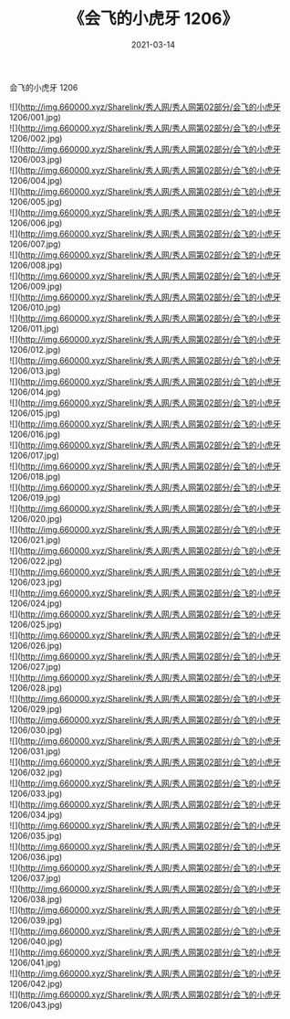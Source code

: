 ﻿---
layout: post
title:  《会飞的小虎牙 1206》
date:   2021-03-14
img: http://img.660000.xyz/Sharelink/秀人网/秀人网第02部分/会飞的小虎牙 1206/000.jpg
categories: [美女, 清纯, 唯美]
---

会飞的小虎牙 1206

  ![](http://img.660000.xyz/Sharelink/秀人网/秀人网第02部分/会飞的小虎牙 1206/001.jpg) <br> ![](http://img.660000.xyz/Sharelink/秀人网/秀人网第02部分/会飞的小虎牙 1206/002.jpg) <br> ![](http://img.660000.xyz/Sharelink/秀人网/秀人网第02部分/会飞的小虎牙 1206/003.jpg) <br> ![](http://img.660000.xyz/Sharelink/秀人网/秀人网第02部分/会飞的小虎牙 1206/004.jpg) <br> ![](http://img.660000.xyz/Sharelink/秀人网/秀人网第02部分/会飞的小虎牙 1206/005.jpg) <br> ![](http://img.660000.xyz/Sharelink/秀人网/秀人网第02部分/会飞的小虎牙 1206/006.jpg) <br> ![](http://img.660000.xyz/Sharelink/秀人网/秀人网第02部分/会飞的小虎牙 1206/007.jpg) <br> ![](http://img.660000.xyz/Sharelink/秀人网/秀人网第02部分/会飞的小虎牙 1206/008.jpg) <br> ![](http://img.660000.xyz/Sharelink/秀人网/秀人网第02部分/会飞的小虎牙 1206/009.jpg) <br> ![](http://img.660000.xyz/Sharelink/秀人网/秀人网第02部分/会飞的小虎牙 1206/010.jpg) <br> ![](http://img.660000.xyz/Sharelink/秀人网/秀人网第02部分/会飞的小虎牙 1206/011.jpg) <br> ![](http://img.660000.xyz/Sharelink/秀人网/秀人网第02部分/会飞的小虎牙 1206/012.jpg) <br> ![](http://img.660000.xyz/Sharelink/秀人网/秀人网第02部分/会飞的小虎牙 1206/013.jpg) <br> ![](http://img.660000.xyz/Sharelink/秀人网/秀人网第02部分/会飞的小虎牙 1206/014.jpg) <br> ![](http://img.660000.xyz/Sharelink/秀人网/秀人网第02部分/会飞的小虎牙 1206/015.jpg) <br> ![](http://img.660000.xyz/Sharelink/秀人网/秀人网第02部分/会飞的小虎牙 1206/016.jpg) <br> ![](http://img.660000.xyz/Sharelink/秀人网/秀人网第02部分/会飞的小虎牙 1206/017.jpg) <br> ![](http://img.660000.xyz/Sharelink/秀人网/秀人网第02部分/会飞的小虎牙 1206/018.jpg) <br> ![](http://img.660000.xyz/Sharelink/秀人网/秀人网第02部分/会飞的小虎牙 1206/019.jpg) <br> ![](http://img.660000.xyz/Sharelink/秀人网/秀人网第02部分/会飞的小虎牙 1206/020.jpg) <br> ![](http://img.660000.xyz/Sharelink/秀人网/秀人网第02部分/会飞的小虎牙 1206/021.jpg) <br> ![](http://img.660000.xyz/Sharelink/秀人网/秀人网第02部分/会飞的小虎牙 1206/022.jpg) <br> ![](http://img.660000.xyz/Sharelink/秀人网/秀人网第02部分/会飞的小虎牙 1206/023.jpg) <br> ![](http://img.660000.xyz/Sharelink/秀人网/秀人网第02部分/会飞的小虎牙 1206/024.jpg) <br> ![](http://img.660000.xyz/Sharelink/秀人网/秀人网第02部分/会飞的小虎牙 1206/025.jpg) <br> ![](http://img.660000.xyz/Sharelink/秀人网/秀人网第02部分/会飞的小虎牙 1206/026.jpg) <br> ![](http://img.660000.xyz/Sharelink/秀人网/秀人网第02部分/会飞的小虎牙 1206/027.jpg) <br> ![](http://img.660000.xyz/Sharelink/秀人网/秀人网第02部分/会飞的小虎牙 1206/028.jpg) <br> ![](http://img.660000.xyz/Sharelink/秀人网/秀人网第02部分/会飞的小虎牙 1206/029.jpg) <br> ![](http://img.660000.xyz/Sharelink/秀人网/秀人网第02部分/会飞的小虎牙 1206/030.jpg) <br> ![](http://img.660000.xyz/Sharelink/秀人网/秀人网第02部分/会飞的小虎牙 1206/031.jpg) <br> ![](http://img.660000.xyz/Sharelink/秀人网/秀人网第02部分/会飞的小虎牙 1206/032.jpg) <br> ![](http://img.660000.xyz/Sharelink/秀人网/秀人网第02部分/会飞的小虎牙 1206/033.jpg) <br> ![](http://img.660000.xyz/Sharelink/秀人网/秀人网第02部分/会飞的小虎牙 1206/034.jpg) <br> ![](http://img.660000.xyz/Sharelink/秀人网/秀人网第02部分/会飞的小虎牙 1206/035.jpg) <br> ![](http://img.660000.xyz/Sharelink/秀人网/秀人网第02部分/会飞的小虎牙 1206/036.jpg) <br> ![](http://img.660000.xyz/Sharelink/秀人网/秀人网第02部分/会飞的小虎牙 1206/037.jpg) <br> ![](http://img.660000.xyz/Sharelink/秀人网/秀人网第02部分/会飞的小虎牙 1206/038.jpg) <br> ![](http://img.660000.xyz/Sharelink/秀人网/秀人网第02部分/会飞的小虎牙 1206/039.jpg) <br> ![](http://img.660000.xyz/Sharelink/秀人网/秀人网第02部分/会飞的小虎牙 1206/040.jpg) <br> ![](http://img.660000.xyz/Sharelink/秀人网/秀人网第02部分/会飞的小虎牙 1206/041.jpg) <br> ![](http://img.660000.xyz/Sharelink/秀人网/秀人网第02部分/会飞的小虎牙 1206/042.jpg) <br> ![](http://img.660000.xyz/Sharelink/秀人网/秀人网第02部分/会飞的小虎牙 1206/043.jpg) <br>